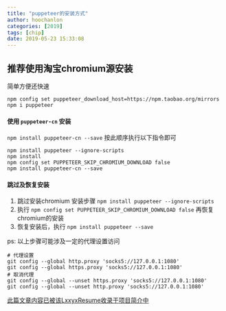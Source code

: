 ```yaml
---
title: "puppeteer的安装方式"
author: hoochanlon
categories: [2019]
tags: [chip]
date: 2019-05-23 15:33:08
---
```


## 推荐使用淘宝chromium源安装

简单方便还快速

```
npm config set puppeteer_download_host=https://npm.taobao.org/mirrors
npm i puppeteer
```
<!-- more -->

#### 使用 `puppeteer-cn` 安装

`npm install puppeteer-cn --save` 按此顺序执行以下指令即可

```
npm install puppeteer --ignore-scripts
npm install
npm config set PUPPETEER_SKIP_CHROMIUM_DOWNLOAD false
npm install puppeteer-cn --save
```

#### 跳过及恢复安装
  1. 跳过安装chromium 安装步骤 `npm install puppeteer --ignore-scripts`
  2. 执行 `npm config set PUPPETEER_SKIP_CHROMIUM_DOWNLOAD false` 再恢复chromium的安装
  3. 恢复安装后，执行 `npm install puppeteer --save`

ps: 以上步骤可能涉及一定的代理设置访问
```
# 代理设置
git config --global http.proxy 'socks5://127.0.0.1:1080'
git config --global https.proxy 'socks5://127.0.0.1:1080'
# 取消代理
git config --global --unset https.proxy 'socks5://127.0.0.1:1080'
git config --global --unset http.proxy 'socks5://127.0.0.1:1080'
```

[此篇文章内容已被该LxxyxResume收录于项目简介中](https://github.com/Lxxyx/LxxyxResume)
